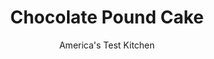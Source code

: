 ---
layout: ../../layouts/MarkdownPostLayout.astro
title: Chocolate Pound Cake
author: America's Test Kitchen
pubDate: 2023-03-15
description: " Pound cake is wonderful. Chocolate cake is wonderful. Why is the combination so often a disappointment?"
image_url: https://res.cloudinary.com/hksqkdlah/image/upload/ar_1:1,c_fill,dpr_2.0,f_auto,fl_lossy.progressive.strip_profile,g_faces:auto,q_auto:low,w_344/9749_sfs-chocolatepoundcake-12
tags: ["Desserts or Baked Goods","Cakes"]
calories: 3876
protein: 7
carbohydrates: 51
fats: 
fiber: 3
ingredients: ["1 cup (5 ounces), all-purpose flour","1 teaspoon, salt","1/3 cup, boiling water","3/4 cup (2 1/4 ounces), Dutch-processed cocoa","2 ounces, milk chocolate, chopped fine","16 tablespoons, unsalted butter, softened","1 cup (7 ounces), granulated sugar","1/4 cup packed (1 3/4 ounces), light brown sugar","2 teaspoons, vanilla extract","5 , large eggs, room temperature"]
serves: 8
time: ""
instructions: ["Adjust oven rack to lower-middle position and heat oven to 325 degrees. Grease and flour 8½ by 4½-inch loaf pan. Combine flour and salt in bowl. Pour water over cocoa and chocolate in second bowl and stir until chocolate is melted and no dry streaks of cocoa remain. Let mixture cool 5 minutes.","Using stand mixer fitted with paddle, beat butter, cocoa-chocolate mixture, granulated sugar, brown sugar, and vanilla on medium-high speed until fluffy, 2 to 3 minutes. Add eggs, one at a time, and beat until combined. Reduce speed to low and add flour mixture in 3 additions, scraping down bowl as needed, until just combined. Give batter final stir by hand (it may look curdled).","Scrape batter into prepared pan and gently tap pan on counter to release air bubbles. Bake until toothpick inserted in center comes out clean, 60 to 70 minutes. Cool cake in pan on wire rack for 10 minutes. Remove cake from pan and cool for 2 hours. Serve."]
nutrition: ["303 mg Potassium","160 mg Phosphorus","53 mg Calcium","2 mg Iron","51 mg Magnesium","308 mg Sodium","1 mg Zinc","29 g Fat","1 mg Niacin (B3)","7 g Monounsaturated","1 g Polyunsaturated","1 µg Vitamin D","178 mg Cholesterol","17 g Saturated","3 g Fiber","27 µg Folic acid","24 µg Folate (food)","33 g Sugars","2 µg Vitamin K","41 g Water","51 g Carbs","70 µg Folate equivalent (total)","7 g Protein","1 mg Vitamin E","248 µg Vitamin A","484 kcal Energy","32 g Sugars, added","3876 calories"]
notes: "Our favorite loaf pan (Williams-Sonoma Goldtouch Nonstick) is slightly smaller than a standard 9 by 5-inch pan. If you’re using a standard pan, begin to check the cake for doneness after 55 minutes."
---